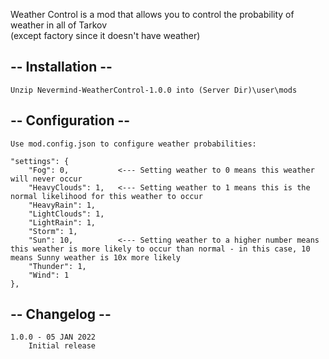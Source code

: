 Weather Control is a mod that allows you to control the probability of weather in all of Tarkov  
(except factory since it doesn't have weather)

## -- Installation --
    Unzip Nevermind-WeatherControl-1.0.0 into (Server Dir)\user\mods

## -- Configuration --
    Use mod.config.json to configure weather probabilities:

    "settings": {
        "Fog": 0,           <--- Setting weather to 0 means this weather will never occur
        "HeavyClouds": 1,   <--- Setting weather to 1 means this is the normal likelihood for this weather to occur
        "HeavyRain": 1,
        "LightClouds": 1,
        "LightRain": 1,
        "Storm": 1,
        "Sun": 10,          <--- Setting weather to a higher number means this weather is more likely to occur than normal - in this case, 10 means Sunny weather is 10x more likely
        "Thunder": 1,
        "Wind": 1
    },

## -- Changelog --
    1.0.0 - 05 JAN 2022
        Initial release